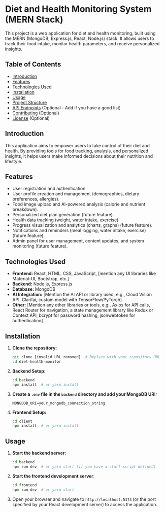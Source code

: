
# Diet and Health Monitoring System (MERN Stack)

This project is a web application for diet and health monitoring, built using the MERN (MongoDB, Express.js, React, Node.js) stack.  It allows users to track their food intake, monitor health parameters, and receive personalized insights.

## Table of Contents

-   [Introduction](#introduction)
-   [Features](#features)
-   [Technologies Used](#technologies-used)
-   [Installation](#installation)
-   [Usage](#usage)
-   [Project Structure](#project-structure)
-   [API Endpoints](#api-endpoints) (Optional - Add if you have a good list)
-   [Contributing](#contributing) (Optional)
-   [License](#license) (Optional)

## Introduction

This application aims to empower users to take control of their diet and health. By providing tools for food tracking, analysis, and personalized insights, it helps users make informed decisions about their nutrition and lifestyle.

## Features

*   User registration and authentication.
*   User profile creation and management (demographics, dietary preferences, allergies).
*   Food image upload and AI-powered analysis (calorie and nutrient breakdown).
*   Personalized diet plan generation (future feature).
*   Health data tracking (weight, water intake, exercise).
*   Progress visualization and analytics (charts, graphs) (future feature).
*   Notifications and reminders (meal logging, water intake, exercise) (future feature).
*   Admin panel for user management, content updates, and system monitoring (future feature).

## Technologies Used

*   **Frontend:** React, HTML, CSS, JavaScript, [mention any UI libraries like Material-UI, Bootstrap, etc.]
*   **Backend:** Node.js, Express.js
*   **Database:** MongoDB
*   **AI Integration:** [Mention the AI API or library used, e.g., Cloud Vision API, Clarifai, custom model with TensorFlow/PyTorch]
*   **Other:** [Mention any other libraries or tools, e.g., Axios for API calls, React Router for navigation, a state management library like Redux or Context API, bcrypt for password hashing, jsonwebtoken for authentication]

## Installation

1.  **Clone the repository:**

    ```bash
    git clone [invalid URL removed]  # Replace with your repository URL
    cd diet-health-monitor
    ```

2.  **Backend Setup:**

    ```bash
    cd backend
    npm install  # or yarn install
    ```

3.  **Create a `.env` file in the `backend` directory and add your MongoDB URI:**

    ```
    MONGODB_URI=your_mongodb_connection_string
    ```

4.  **Frontend Setup:**

    ```bash
    cd client
    npm install  # or yarn install
    ```

## Usage

1.  **Start the backend server:**

    ```bash
    cd backend
    npm run dev  # or yarn start (if you have a start script defined)
    ```

2.  **Start the frontend development server:**

    ```bash
    cd frontend
    npm run dev  # or yarn start
    ```

3.  Open your browser and navigate to `http://localhost:5173` (or the port specified by your React development server) to access the application.

